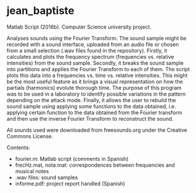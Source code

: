 # jean_baptiste

Matlab Script (2016b). Computer Science university project.

Analyses sounds using the Fourier Transform. The sound sample might be recorded with a sound interface, uploaded from an audio file or chosen from a small selection (.wav files found in the repository). Firstly, it calculates and plots the frequency spectrum (frequencies vs. relative intensities) from the sound sample. Secondly, it breaks the sound sample into partitions and applies the Fourier Transform to each of them. The script plots this data into a frequencies vs. time vs. relative intensities. This might be the most useful feature as it brings a visual representation on how the partials (harmonics) evolute thorough time. The purpose of this program was to be used in a laboratory to identify possible variations in the pattern depending on the attack mode. Finally, it allows the user to rebuild the sound sample using applying some functions to the data obtained, i.e. applying certain function to the data obtained from the Fourier transform and then use the inverse Fourier Transform to reconstruct the sound.

All sounds used were downloaded from freesounds.org under the Creative Commons License.

Contents:
- fourier.m: Matlab script (comments in Spanish)
- frecHz.mat, nota.mat:  correspondences between frequencies and musical notes
- .wav files: sound samples 
- informe.pdf: project report handled (Spanish)


